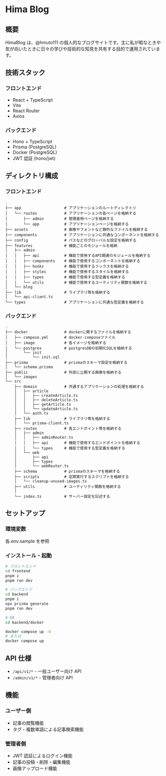 # Hima Blog

## 概要

HimaBlog は、@hmuto111 の個人的なブログサイトです。主に私が暇なときや気が向いたときに日々の学びや技術的な知見を共有する目的で運用されています。

## 技術スタック

### フロントエンド

- React + TypeScript
- Vite
- React Router
- Axios

### バックエンド

- Hono + TypeScript
- Prisma (PostgreSQL)
- Docker (PostgreSQL)
- JWT 認証 (hono/jwt)

## ディレクトリ構成

### フロントエンド

```
.
├── app                   # アプリケーションのルートディレクトリ
│   └── routes            # アプリケーションの各ページを格納する
│       ├── admin         # 管理者用ページを格納する
│       └── app           # アプリケーションページを格納する
├── assets                # 画像やフォントなど静的なファイルを格納する
├── components            # アプリケーションに共通なコンポーネントを格納する
├── config                # パスなどのグローバルな設定を格納する
├── features              # 機能ごとのモジュールを格納
│   ├── admin
│   │   ├── api           # 機能で使用するAPI関連のモジュールを格納する
│   │   ├── components    # 機能で使用するコンポーネントを格納する
│   │   ├── hooks         # 機能で使用するフックスを格納する
│   │   ├── styles        # 機能で使用するスタイルを格納する
│   │   ├── types         # 機能で使用する型定義を格納する
│   │   └── utils         # 機能で使用するユーティリティ関数を格納する
│   └── blog
├── lib                   # ライブラリ等を格納する
│   └── api-client.ts
└── types                 # アプリケーションに共通な型定義を格納する
```

### バックエンド

```
.
├── docker                # dockerに関するファイルを格納する
│   ├── compose.yml       # docker-composeファイル
│   ├── image             # 各イメージを格納する
│   └── postgres          # postgresDBの初期化SQLを格納する
│       └── init
│           └── init.sql
├── prisma                # prismaのスキーマ設定を格納する
│   └── schema.prisma
├── public                # 外部に公開する画像を格納する
│   └── images
└── src
    ├── domain            # 共通するアプリケーションの処理を格納する
    │   ├── article
    │   │   ├── createArticle.ts
    │   │   ├── deleteArticle.ts
    │   │   ├── getArticle.ts
    │   │   └── updateArticle.ts
    │   └── auth.ts
    ├── lib               # ライブラリ等を格納する
    │   └── prisma-client.ts
    ├── routes            # 各エンドポイント等を格納する
    │   ├── admin
    │   │   ├── adminRouter.ts
    │   │   ├── api       # 機能で使用するエンドポイントを格納する
    │   │   └── types     # 機能で使用する型定義を格納する
    │   └── web
    │       ├── api
    │       ├── types
    │       └── webRouter.ts
    ├── schema            # prismaのスキーマを格納する
    ├── scripts           # 定期実行するスクリプトを格納する
    │   └── cleanup-unused-images.ts
    ├── utils             # ユーティリティ関数を格納する
    │
    └── index.ts          # サーバー設定を記述する
```

## セットアップ

### 環境変数

各.env.sample を参照

### インストール・起動

```bash
# フロントエンド
cd frontend
pnpm i
pnpm run dev

# バックエンド
cd backend
pnpm i
npx prisma generate
pnpm run dev

# DB
cd backend/docker

docker compose up -d
# または
docker compose up
```

## API 仕様

- `/api/v1/*` - 一般ユーザー向け API
- `/admin/v1/*` - 管理者向け API

## 機能

### ユーザー側

- 記事の閲覧機能
- タグ・複数単語による記事検索機能

### 管理者側

- JWT 認証によるログイン機能
- 記事の投稿・削除・編集機能
- 画像アップロード機能
